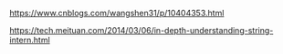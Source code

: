 

https://www.cnblogs.com/wangshen31/p/10404353.html

https://tech.meituan.com/2014/03/06/in-depth-understanding-string-intern.html